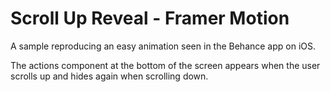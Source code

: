 # Scroll Up Reveal - Framer Motion

A sample reproducing an easy animation seen in the Behance app on iOS.

The actions component at the bottom of the screen appears when the user scrolls up and hides again when scrolling down.
